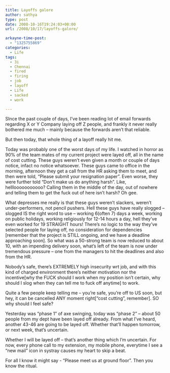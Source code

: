 ```yaml
---
title: Layoffs galore
author: sathya
type: post
date: 2008-10-16T19:24:03+00:00
url: /2008/10/17/layoffs-galore/

arkayne-time-post:
  - "1325755869"
categories:
  - Life
tags:
  - 3i
  - Chennai
  - fired
  - firing
  - job
  - layoff
  - Life
  - sacked
  - work

---
```

SInce the past couple of days, I’ve been reading lot of email forwards regarding X or Y Company laying off Z people, and frankly it never really bothered me much – mainly because the forwards aren’t that reliable. 

But then today, that whole thing of a layoff really hit me.

<!--more--></p> </p> 

Today was probably one of the worst days of my life. I watched in horror as 90% of the team mates of my current project were layed off, all in the name of cost cutting. These guys weren’t even given a month or couple of days notice, infact no notice whatsoever. These guys came to office in the morning, afternoon they get a call from the HR asking them to meet, and then were told, “Please submit your resignation paper”. Even worse, they were further told “Don’t make us do anything harsh”. Like, helllooooooooooo? Calling them in the middle of the day, out of nowhere and telling them to get the fuck out of here isn’t harsh? Oh gee.

What depresses me really is that these guys weren’t slackers, weren’t under-performers, not pencil pushers. Hell these guys have really slogged – slogged IS the right word to use – working 6(often 7) days a week, working on public holidays, working religiously for 12-14 hours a day, hell they’ve even worked for 19 STRAIGHT hours! There’s no logic to the way they’ve selected people for laying off, no consideration for dependencies [remember that the project is STILL ongoing, and we have a deadline approaching soon]. So what was a 50-strong team is now reduced to about 10, with an impending delivery soon, what’s left of the team is now under tremendous pressure – one from the managers to hit the deadlines and also from the HR.

Nobody’s safe, there’s EXTREMELY high insecurity wrt job, and with this kind of charged environment there’s neither motivation nor the incentive[why the FUCK should I work when my position isn’t certain, why should I slog when they can tell me to fuck off anytime] to work.

Quite a few people keep telling me – you’re safe, you’re off to US soon, but hey, it can be cancelled ANY moment right[“cost cutting”, remember]. SO why should I feel safe?

Yesterday was “phase 1” of axe swinging, today was “phase 2” – about 50 people from my dept have been layed off already. From what I’ve heard, another 43-46 are going to be layed off. Whether that’ll happen tomorrow, or next week, that’s uncertain.

Whether I will be layed off – that’s another thing which I’m uncertain. For now, every phone call to my extension, my mobile phone, everytime I see a “new mail” icon in systray causes my heart to skip a beat.

For all I know it might say - “Please meet us at ground floor”. Then you know the ritual.
